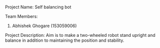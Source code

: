 Project Name: Self balancing bot

Team Members:
1. Abhishek Ghogare (153059006)

Project Description:
Aim is to make a two-wheeled robot stand upright and balance in addition to maintaining the position and stability.
